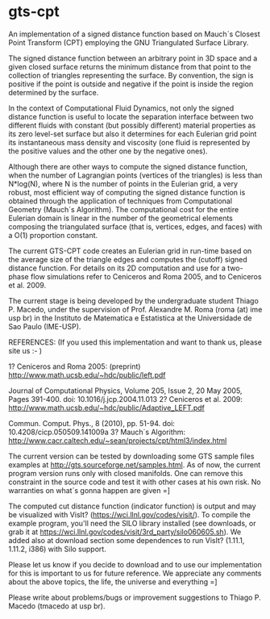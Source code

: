 # gts-cpt
An implementation of a signed distance function based on Mauch´s Closest Point Transform (CPT) employing the GNU Triangulated Surface Library.

The signed distance function between an arbitrary point in 3D space and a given closed surface returns the minimum distance from that point to the collection of triangles representing the surface. By convention, the sign is positive if the point is outside and negative if the point is inside the region determined by the surface.

In the context of Computational Fluid Dynamics, not only the signed distance function is useful to locate the separation interface between two different fluids with constant (but possibly different) material properties as its zero level-set surface but also it determines for each Eulerian grid point its instantaneous mass density and viscosity (one fluid is represented by the positive values and the other one by the negative ones).

Although there are other ways to compute the signed distance function, when the number of Lagrangian points (vertices of the triangles) is less than N*log(N), where N is the number of points in the Eulerian grid, a very robust, most efficient way of computing the signed distance function is obtained through the application of techniques from Computational Geometry (Mauch´s Algorithm). The computational cost for the entire Eulerian domain is linear in the number of the geometrical elements composing the triangulated surface (that is, vertices, edges, and faces) with a O(1) proportion constant.

The current GTS-CPT code creates an Eulerian grid in run-time based on the average size of the triangle edges and computes the (cutoff) signed distance function. For details on its 2D computation and use for a two-phase flow simulations refer to Ceniceros and Roma 2005, and to Ceniceros et al. 2009.

The current stage is being developed by the undergraduate student Thiago P. Macedo, under the supervision of Prof. Alexandre M. Roma (roma (at) ime usp br) in the Instituto de Matematica e Estatistica at the Universidade de Sao Paulo (IME-USP).

REFERENCES: (If you used this implementation and want to thank us, please site us :- )

1? Ceniceros and Roma 2005: (preprint) http://www.math.ucsb.edu/~hdc/public/left.pdf

Journal of Computational Physics, Volume 205, Issue 2, 20 May 2005, Pages 391-400. doi: 10.1016/j.jcp.2004.11.013
2? Ceniceros et al. 2009: http://www.math.ucsb.edu/~hdc/public/Adaptive_LEFT.pdf

Commun. Comput. Phys., 8 (2010), pp. 51-94. doi: 10.4208/cicp.050509.141009a
3? Mauch´s Algorithm: http://www.cacr.caltech.edu/~sean/projects/cpt/html3/index.html

The current version can be tested by downloading some GTS sample files examples at http://gts.sourceforge.net/samples.html. As of now, the current program version runs only with closed manifolds. One can remove this constraint in the source code and test it with other cases at his own risk. No warranties on what´s gonna happen are given =]

The computed cut distance function (indicator function) is output and may be visualized with VisIt? (https://wci.llnl.gov/codes/visit/). To compile the example program, you'll need the SILO library installed (see downloads, or grab it at https://wci.llnl.gov/codes/visit/3rd_party/silo060605.sh). We added also at download section some dependences to run VisIt? (1.11.1, 1.11.2, i386) with Silo support.

Please let us know if you decide to download and to use our implementation for this is important to us for future reference. We appreciate any comments about the above topics, the life, the universe and everything =]

Please write about problems/bugs or improvement suggestions to Thiago P. Macedo (tmacedo at usp br).
